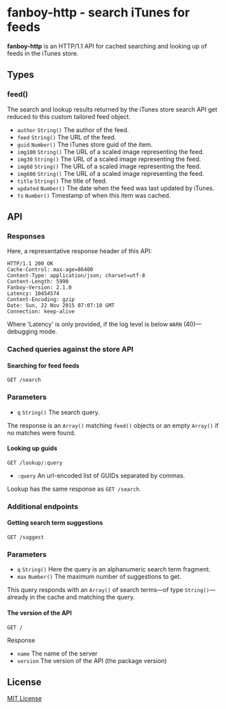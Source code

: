 # fanboy-http - search iTunes for feeds

**fanboy-http** is an HTTP/1.1 API for cached searching and looking up of feeds in the iTunes store.

## Types

### feed()

The search and lookup results returned by the iTunes store search API get reduced to this custom tailored feed object.

- `author` `String()` The author of the feed.
- `feed` `String()` The URL of the feed.
- `guid` `Number()` The iTunes store guid of the item.
- `img100` `String()` The URL of a scaled image representing the feed.
- `img30` `String()` The URL of a scaled image representing the feed.
- `img60` `String()` The URL of a scaled image representing the feed.
- `img600` `String()` The URL of a scaled image representing the feed.
- `title` `String()` The title of feed.
- `updated` `Number()` The date when the feed was last updated by iTunes.
- `ts` `Number()` Timestamp of when this item was cached.

## API

### Responses

Here, a representative response header of this API:

```
HTTP/1.1 200 OK
Cache-Control: max-age=86400
Content-Type: application/json; charset=utf-8
Content-Length: 5990
Fanboy-Version: 2.1.0
Latency: 10454574
Content-Encoding: gzip
Date: Sun, 22 Nov 2015 07:07:10 GMT
Connection: keep-alive
```

Where 'Latency' is only provided, if the log level is below `WARN` (40)—debugging mode.

### Cached queries against the store API

#### Searching for feed feeds

```
GET /search
```

### Parameters

- `q` `String()` The search query.

The response is an `Array()` matching `feed()` objects or an empty `Array()` if no matches were found.

#### Looking up guids

```
GET /lookup/:query
```

- `:query` An url-encoded list of GUIDs separated by commas.

Lookup has the same response as `GET /search`.

### Additional endpoints

#### Getting search term suggestions

```
GET /suggest
```

### Parameters

- `q` `String()` Here the query is an alphanumeric search term fragment.
- `max` `Number()` The maximum number of suggestions to get.

This query responds with an `Array()` of search terms—of type `String()`—already in the cache and matching the query.

#### The version of the API

`GET /`

Response

- `name` The name of the server
- `version` The version of the API (the package version)

## License

[MIT License](https://github.com/michaelnisi/fanboy-http/blob/master/LICENSE)
